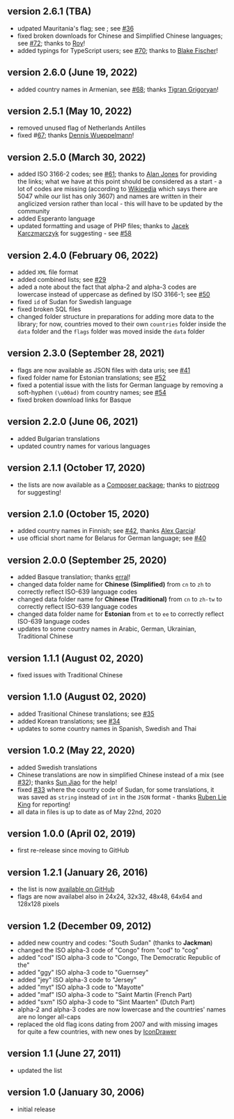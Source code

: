 ## version 2.6.1 (TBA)

- udpated Mauritania's flag; see ; see [#36](https://github.com/stefangabos/world_countries/issues/36)
- fixed broken downloads for Chinese and Simplified Chinese languages; see [#72](https://github.com/stefangabos/world_countries/issues/72); thanks to [Roy](https://github.com/1997roylee)!
- added typings for TypeScript users; see [#70](https://github.com/stefangabos/world_countries/issues/70); thanks to [Blake Fischer](https://github.com/bfischer1121)!

## version 2.6.0 (June 19, 2022)

- added country names in Armenian, see [#68](https://github.com/stefangabos/world_countries/issues/68); thanks [Tigran Grigoryan](https://github.com/t1gr4n)!

## version 2.5.1 (May 10, 2022)

- removed unused flag of Netherlands Antilles
- fixed #[67](https://github.com/stefangabos/world_countries/issues/67); thanks [Dennis Wueppelmann](https://github.com/Doener48)!

## version 2.5.0 (March 30, 2022)

- added ISO 3166-2 codes; see [#61](https://github.com/stefangabos/world_countries/issues/61); thanks to [Alan Jones](https://github.com/asjones987) for providing the links; what we have at this point should be considered as a start - a lot of codes are missing (according to [Wikipedia](https://en.wikipedia.org/wiki/ISO_3166-2) which says there are 5047 while our list has only 3607) and names are written in their anglicized version rather than local - this will have to be updated by the community
- added Esperanto language
- updated formatting and usage of PHP files; thanks to [Jacek Karczmarczyk](https://github.com/jacekkarczmarczyk) for suggesting - see [#58](https://github.com/stefangabos/world_countries/issues/58)

## version 2.4.0 (February 06, 2022)

- added `XML` file format
- added combined lists; see [#29](https://github.com/stefangabos/world_countries/issues/29)
- aded a note about the fact that alpha-2 and alpha-3 codes are lowercase instead of uppercase as defined by ISO 3166-1; see [#50](https://github.com/stefangabos/world_countries/issues/50)
- fixed `id` of Sudan for Swedish language
- fixed broken SQL files
- changed folder structure in preparations for adding more data to the library; for now, countries moved to their own `countries` folder inside the `data` folder and the `flags` folder was moved inside the `data` folder

## version 2.3.0 (September 28, 2021)

- flags are now available as JSON files with data uris; see [#41](https://github.com/stefangabos/world_countries/issues/41)
- fixed folder name for Estonian translations; see [#52](https://github.com/stefangabos/world_countries/issues/52)
- fixed a potential issue with the lists for German language by removing a soft-hyphen `(\u00ad)` from country names; see [#54](https://github.com/stefangabos/world_countries/issues/54)
- fixed broken download links for Basque

## version 2.2.0 (June 06, 2021)

- added Bulgarian translations
- updated country names for various languages

## version 2.1.1 (October 17, 2020)

- the lists are now available as a [Composer package](https://packagist.org/packages/stefangabos/world_countries); thanks to [piotrpog](https://github.com/piotrpog) for suggesting!

## version 2.1.0 (October 15, 2020)

- added country names in Finnish; see [#42](https://github.com/stefangabos/world_countries/issues/42), thanks [Alex Garcia](https://github.com/alexgarciab)!
- use official short name for Belarus for German language; see [#40](https://github.com/stefangabos/world_countries/issues/40)

## version 2.0.0 (September 25, 2020)

- added Basque translation; thanks [erral](https://github.com/erral)!
- changed data folder name for **Chinese (Simplified)** from `cn` to `zh` to correctly reflect ISO-639 language codes
- changed data folder name for **Chinese (Traditional)** from `cn` to `zh-tw` to correctly reflect ISO-639 language codes
- changed data folder name for **Estonian** from `et` to `ee` to correctly reflect ISO-639 language codes
- updates to some country names in Arabic, German, Ukrainian, Traditional Chinese

## version 1.1.1 (August 02, 2020)

- fixed issues with Traditional Chinese

## version 1.1.0 (August 02, 2020)

- added Trasitional Chinese translations; see [#35](https://github.com/stefangabos/world_countries/pull/35)
- added Korean translations; see [#34](https://github.com/stefangabos/world_countries/pull/34)
- updates to some country names in Spanish, Swedish and Thai

## version 1.0.2 (May 22, 2020)

- added Swedish translations
- Chinese translations are now in simplified Chinese instead of a mix (see [#32](https://github.com/stefangabos/world_countries/pull/32)); thanks [Sun Jiao](https://github.com/sun-jiao) for the help!
- fixed [#33](https://github.com/stefangabos/world_countries/pull/33) where the country code of Sudan, for some translations, it was saved as `string` instead of `int` in the `JSON` format - thanks [Ruben Lie King](https://github.com/rl-king) for reporting!
- all data in files is up to date as of May 22nd, 2020

## version 1.0.0 (April 02, 2019)

- first re-release since moving to GitHub

## version 1.2.1 (January 26, 2016)

- the list is now [available on GitHub](https://github.com/stefangabos/world_countries)
- flags are now availabel also in 24x24, 32x32, 48x48, 64x64 and 128x128 pixels

## version 1.2 (December 09, 2012)

- added new country and codes: "South Sudan" (thanks to **Jackman**)
- changed the ISO alpha-3 code of "Congo" from "cod" to "cog"
- added "cod" ISO alpha-3 code to "Congo, The Democratic Republic of the"
- added "ggy" ISO alpha-3 code to "Guernsey"
- added "jey" ISO alpha-3 code to "Jersey"
- added "myt" ISO alpha-3 code to "Mayotte"
- added "maf" ISO alpha-3 code to "Saint Martin (French Part)
- added "sxm" ISO alpha-3 code to "Sint Maarten" (Dutch Part)
- alpha-2 and alpha-3 codes are now lowercase and the countries' names are no longer all-caps
- replaced the old flag icons dating from 2007 and with missing images for quite a few countries, with new ones by [IconDrawer](http://icondrawer.com/free.php)

## version 1.1 (June 27, 2011)

- updated the list

## version 1.0 (January 30, 2006)

- initial release
